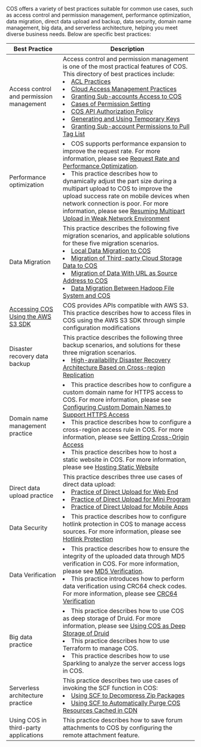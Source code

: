 COS offers a variety of best practices suitable for common use cases, such as access control and permission management, performance optimization, data migration, direct data upload and backup, data security, domain name management, big data, and serverless architecture, helping you meet diverse business needs. Below are specific best practices:

| Best Practice | Description |
| ------------------------------------------------------------ | ------------------------------------------------------------ |
| Access control and permission management | Access control and permission management is one of the most practical features of COS. This directory of best practices include: <br><li> [ACL Practices](https://intl.cloud.tencent.com/document/product/436/12470)<br><li>[Cloud Access Management Practices](https://intl.cloud.tencent.com/document/product/436/12469)<br><li>[Granting Sub-accounts Access to COS](https://intl.cloud.tencent.com/document/product/436/11714)<br><li>[Cases of Permission Setting](https://intl.cloud.tencent.com/document/product/436/12514)<br><li>[COS API Authorization Policy](https://intl.cloud.tencent.com/document/product/436/30580)<br><li>[Generating and Using Temporary Keys](https://intl.cloud.tencent.com/document/product/436/14048)<br><li>[Granting Sub-account Permissions to Pull Tag List](https://intl.cloud.tencent.com/document/product/436/30931) |
| Performance optimization |<li>COS supports performance expansion to improve the request rate. For more information, please see [Request Rate and Performance Optimization](https://intl.cloud.tencent.com/document/product/436/13653).<br><li>This practice describes how to dynamically adjust the part size during a multipart upload to COS to improve the upload success rate  on mobile devices when network connection is poor. For more information, please see [Resuming Multipart Upload in Weak Network Environment](https://intl.cloud.tencent.com/document/product/436/30932) |
| Data Migration | This practice describes the following five migration scenarios, and applicable solutions for these five migration scenarios.<br><li>[Local Data Migration to COS](https://intl.cloud.tencent.com/document/product/436/32974)<br><li>[Migration of Third-party Cloud Storage Data to COS](https://intl.cloud.tencent.com/document/product/436/32975)<br><li>[Migration of Data With URL as Source Address to COS](https://intl.cloud.tencent.com/document/product/436/32976)<br><li>[Data Migration Between Hadoop File System and COS](https://intl.cloud.tencent.com/document/product/436/34076) |
| [Accessing COS Using the AWS S3 SDK](https://intl.cloud.tencent.com/document/product/436/32537) | COS provides APIs compatible with AWS S3. This practice describes how to access files in COS using the AWS S3 SDK through simple configuration modifications |
| Disaster recovery data backup | This practice describes the following three backup scenarios, and solutions for these three migration scenarios.<li>[High-availability Disaster Recovery Architecture Based on Cross-region Replication](https://intl.cloud.tencent.com/document/product/436/32535)<br> |
| Domain name management practice | <li>This practice describes how to configure a custom domain name for HTTPS access to COS. For more information, please see [Configuring Custom Domain Names to Support HTTPS Access](https://intl.cloud.tencent.com/document/product/436/11142)<br><li>This practice describes how to configure a cross-region access rule in COS. For more information, please see [Setting Cross-Origin Access](https://intl.cloud.tencent.com/document/product/436/11488)<br><li>This practice describes how to host a static website in COS. For more information, please see [Hosting Static Website](https://intl.cloud.tencent.com/document/product/436/9512) |
| Direct data upload practice | This practice describes three use cases of direct data upload: <br><li>[Practice of Direct Upload for Web End](https://intl.cloud.tencent.com/document/product/436/9067)<br><li>[Practice of Direct Upload for Mini Program](https://intl.cloud.tencent.com/document/product/436/30934)<br><li>[Practice of Direct Upload for Mobile Apps](https://intl.cloud.tencent.com/document/product/436/30618) |
| Data Security | <li>This practice describes how to configure hotlink protection in COS to manage access sources. For more information, please see [Hotlink Protection](https://intl.cloud.tencent.com/document/product/436/6226) |
| Data Verification | <li>This practice describes how to ensure the integrity of the uploaded data through MD5 verification in COS. For more information, please see [MD5 Verification](https://intl.cloud.tencent.com/document/product/436/32467).<br><li>This practice introduces how to perform data verification using CRC64 check codes. For more information, please see [CRC64 Verification](https://intl.cloud.tencent.com/document/product/436/34078) |
| Big data practice | <li>This practice describes how to use COS as deep storage of Druid. For more information, please see [Using COS as Deep Storage of Druid](https://intl.cloud.tencent.com/document/product/436/18740)<br><li>This practice describes how to use Terraform to manage COS. <li>This practice describes how to use Sparkling to analyze the server access logs in COS. |
| Serverless architecture practice | This practice describes two use cases of invoking the SCF function in COS:<br><li>[Using SCF to Decompress Zip Packages](https://intl.cloud.tencent.com/document/product/436/31709)<br><li>[Using SCF to Automatically Purge COS Resources Cached in CDN](https://intl.cloud.tencent.com/document/product/436/30611) |
| Using COS in third-party applications | This practice describes how to save forum attachments to COS by configuring the remote attachment feature. |
